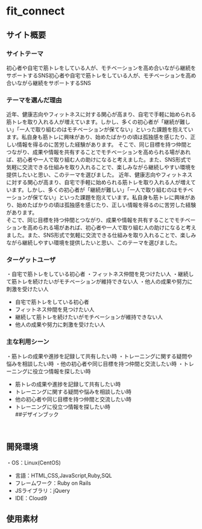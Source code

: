 # fit_connect
## サイト概要

### サイトテーマ
​初心者や自宅で筋トレをしている人が、モチベーションを高め合いながら継続をサポートするSNS
  ​初心者や自宅で筋トレをしている人が、モチベーションを高め合いながら継続をサポートするSNS

### テーマを選んだ理由
近年、健康志向やフィットネスに対する関心が高まり、自宅で手軽に始められる筋トレを取り入れる人が増えています。しかし、多くの初心者が「継続が難しい」「一人で取り組むのはモチベーションが保てない」といった課題を抱えています。私自身も筋トレに興味があり、始めたばかりの頃は孤独感を感じたり、正しい情報を得るのに苦労した経験があります。
そこで、同じ目標を持つ仲間とつながり、成果や情報を共有することでモチベーションを高められる場があれば、初心者や一人で取り組む人の助けになると考えました。また、SNS形式で気軽に交流できる仕組みを取り入れることで、楽しみながら継続しやすい環境を提供したいと思い、このテーマを選びました。
  近年、健康志向やフィットネスに対する関心が高まり、自宅で手軽に始められる筋トレを取り入れる人が増えています。しかし、多くの初心者が「継続が難しい」「一人で取り組むのはモチベーションが保てない」といった課題を抱えています。私自身も筋トレに興味があり、始めたばかりの頃は孤独感を感じたり、正しい情報を得るのに苦労した経験があります。  
  そこで、同じ目標を持つ仲間とつながり、成果や情報を共有することでモチベーションを高められる場があれば、初心者や一人で取り組む人の助けになると考えました。また、SNS形式で気軽に交流できる仕組みを取り入れることで、楽しみながら継続しやすい環境を提供したいと思い、このテーマを選びました。

### ターゲットユーザ
・自宅で筋トレをしている初心者
・フィットネス仲間を見つけたい人
・継続して筋トレを続けたいがモチベーションが維持できない人
・他人の成果や努力に刺激を受けたい人
- 自宅で筋トレをしている初心者  
- フィットネス仲間を見つけたい人  
- 継続して筋トレを続けたいがモチベーションが維持できない人  
- 他人の成果や努力に刺激を受けたい人

### 主な利用シーン
・筋トレの成果や進捗を記録して共有したい時
・トレーニングに関する疑問や悩みを相談したい時
・他の初心者や同じ目標を持つ仲間と交流したい時
・トレーニングに役立つ情報を探したい時
- 筋トレの成果や進捗を記録して共有したい時  
- トレーニングに関する疑問や悩みを相談したい時  
- 他の初心者や同じ目標を持つ仲間と交流したい時  
- トレーニングに役立つ情報を探したい時  
​
##デザインブック

​
## 開発環境
・OS：Linux(CentOS)
- 言語：HTML,CSS,JavaScript,Ruby,SQL
- フレームワーク：Ruby on Rails
- JSライブラリ：jQuery
- IDE：Cloud9
​
## 使用素材